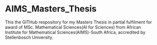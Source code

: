 # AIMS_Masters_Thesis

This the GITHub respository for my Masters Thesis in partial fulfilment for award of MSc. Mathematical Sciences(AI for Sciences) from African Institute for Mathematical Sciences(AIMS)-South Africa, accredited by Stellenbosch University.

